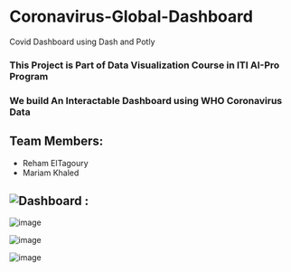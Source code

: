 # Coronavirus-Global-Dashboard
Covid Dashboard using Dash and Potly 
### This Project is Part of Data Visualization Course in ITI AI-Pro Program
### We build An Interactable Dashboard using WHO Coronavirus Data
## Team Members:
 * Reham ElTagoury
 * Mariam Khaled


## ![Dashboard](https://github.com/rehamessameltagoury/Coronavirus-Global-Dashboard/blob/main/CoronavirusGlobalDashboard.ipynb) :
![image](https://user-images.githubusercontent.com/36308055/138860824-58291b26-3f8e-496a-b4ef-965c54348cda.png)

![image](https://user-images.githubusercontent.com/36308055/138861037-e00a802b-c42e-4549-a3c0-eaa231fcaaa0.png)

![image](https://user-images.githubusercontent.com/36280726/138908218-8c35171f-0d21-4cef-9445-698a86760edc.png)

